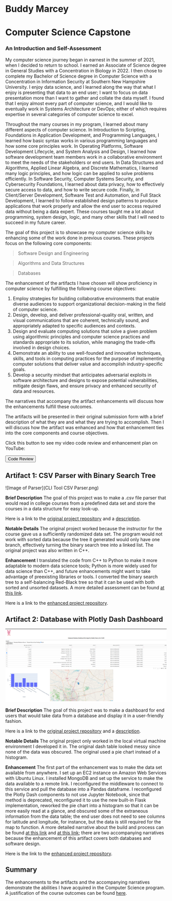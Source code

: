 # Buddy Marcey 

# Computer Science Capstone

### An Introduction and Self-Assessment

My computer science journey began in earnest in the summer of 2021, when I decided to return to school. I earned an Associate of Science degree in General Studies with a Concentration in Biology in 2022. I then chose to complete my Bachelor of Science degree in Computer Science with a Concentration in Information Security at Southern New Hampshire University. I enjoy data science, and I learned along the way that what I enjoy is presenting that data to an end user; I want to focus on data presentation more than I want to gather and collate the data myself. I found that I enjoy almost every part of computer science, and I would like to eventually work in Systems Architecture or DevOps; either of which requires expertise in several categories of computer science to excel. 

Throughout the many courses in my program, I learned about many different aspects of computer science. In Introduction to Scripting, Foundations in Application Development, and Programming Languages, I learned how basic syntax works in various programming languages and how some core principles work. In Operating Platforms, Software Development Lifecycle, and System Analysis and Design, I learned how software development team members work in a collaborative environment to meet the needs of the stakeholders or end users. In Data Structures and Algorithms, Applied Linear Algebra, and Discrete Mathematics, I learned many logic principles, and how logic can be applied to solve problems efficiently. In Software Security, Computer Systems Security, and Cybersecurity Foundations, I learned about data privacy, how to effectively secure access to data, and how to write secure code. Finally, in Client/Server Development, Software Test and Automation, and Full Stack Development, I learned to follow established design patterns to produce applications that work properly and allow the end user to access required data without being a data expert. These courses taught me a lot about programming, system design, logic, and many other skills that I will need to succeed in my future career.

The goal of this project is to showcase my computer science skills by enhancing some of the work done in previous courses. These projects focus on the following core components:

> Software Design and Engineering

> Algorithms and Data Structures

> Databases

The enhancement of the artifacts I have chosen will show proficiency in computer science by fulfilling the following course objectives:

1. Employ strategies for building collaborative environments that enable diverse audiences to support organizational decision-making in the field of computer science.
2. Design, develop, and deliver professional-quality oral, written, and visual communications that are coherent, technically sound, and appropriately adapted to specific audiences and contexts.
3. Design and evaluate computing solutions that solve a given problem using algorithmic principles and computer science practices and standards appropriate to its solution, while managing the trade-offs involved in design choices.
4. Demonstrate an ability to use well-founded and innovative techniques, skills, and tools in computing practices for the purpose of implementing computer solutions that deliver value and accomplish industry-specific goals.
5. Develop a security mindset that anticipates adversarial exploits in software architecture and designs to expose potential vulnerabilities, mitigate design flaws, and ensure privacy and enhanced security of data and resources.

The narratives that accompany the artifact enhancements will discuss how the enhancements fulfill these outcomes.

The artifacts will be presented in their original submission form with a brief description of what they are and what they are trying to accomplish. Then I will discuss how the artifact was enhanced and how that enhancement ties into the core components and course objectives.

Click this button to see my video code review and enhancement plan on YouTube:

<button onclick="window.location.href='https://youtu.be/WTK707jGXt0?si=WSmDPDXzF01QVFbW';">Code Review</button>


## Artifact 1: CSV Parser with Binary Search Tree

![Image of Parser](CLI Tool CSV Parser.png)

**Brief Description** The goal of this project was to make a .csv file parser that would read in college courses from a predefined data set and store the courses in a data structure for easy look-up.

Here is a link to the [original project repository](https://github.com/VandalEvil/CapstoneProject/blob/main/DataStructuresAndAlgorithms-main/DataStructuresAndAlgorithms-main/ProjectTwo.cpp) and a [description](https://github.com/VandalEvil/CapstoneProject/blob/main/CSVParserDescription.md).

**Notable Details** The original project worked because the instructor for the course gave us a sufficiently randomized data set. The program would not work with sorted data because the tree it generated would only have one branch, effectively turning the binary search tree into a linked list. The original project was also written in C++. 

**Enhancement** I translated the code from C++ to Python to make it more adaptable to modern data science tools; Python is more widely used for data science than C++, and future enhancements might want to take advantage of preexisting libraries or tools. I converted the binary search tree to a self-balancing Red-Black tree so that it can be used with both sorted and unsorted datasets. A more detailed assessment can be found [at this link](https://github.com/VandalEvil/CapstoneProject/blob/main/DataStructuresAndAlgorithmsNarrative.pdf).

Here is a link to the [enhanced project repository](https://github.com/VandalEvil/CapstoneProject/blob/main/CSVParserEnhanced/redblack.py).

## Artifact 2: Database with Plotly Dash Dashboard

![Image of Dashboard](EnhancedDashboard.png)

**Brief Description** The goal of this project was to make a dashboard for end users that would take data from a database and display it in a user-friendly fashion.

Here is a link to the [original project repository](https://github.com/VandalEvil/CapstoneProject/blob/main/ClientServerDatabaseOriginal-main/cs340ClientServer-main/ProjectTwoDashboard.ipynb) and a [description](https://github.com/VandalEvil/CapstoneProject/blob/main/DataDashboardDescription.md).

**Notable Details** The original project only worked in the local virtual machine environment I developed it in. The original dash table looked messy since none of the data was obscured. The original used a pie chart instead of a histogram.

**Enhancement** The first part of the enhancement was to make the data set available from anywhere. I set up an EC2 instance on Amazon Web Services with Ubuntu Linux. I installed MongoDB and set up the service to make the data available to a remote link. I reconfigured the middleware to connect to this service and pull the database into a Pandas dataframe. I reconfigured the Plotly Dash components to not use Jupyter Notebook, since that method is deprecated, reconfigured it to use the new built-in Flask implementation, reworked the pie chart into a histogram so that it can be more easily read at a glance, and obscured some of the extraneous information from the data table; the end user does not need to see columns for latitude and longitude, for instance, but the data is still required for the map to function. A more detailed narrative about the build and process can be found [at this link](https://github.com/VandalEvil/CapstoneProject/blob/main/DashboardNarrativeOne.pdf) and [at this link](https://github.com/VandalEvil/CapstoneProject/blob/main/DashboardNarrativeTwo.pdf); there are two accompanying narratives because the enhancement of this artifact covers both databases and software design.

Here is the link to the [enhanced project repository](https://github.com/VandalEvil/CapstoneProject/blob/main/DatabaseDashboardEnhanced/refactoredDashboard.py).

## Summary

The enhancements to the artifacts and the accompanying narratives demonstrate the abilities I have acquired in the Computer Science program. A justification of the course outcomes can be found [here]().

